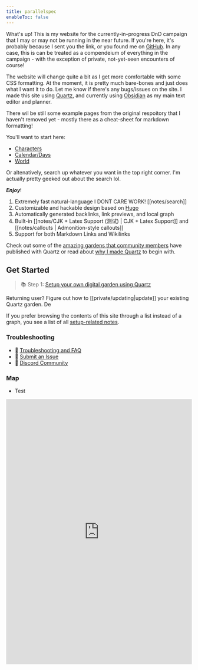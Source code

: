 ```yaml
---
title: parallelspec
enableToc: false
---
```


What's up! This is my website for the currently-in-progress DnD campaign that I may or may not be running in the near future. If you're here, it's probably because I sent you the link, or you found me on [GitHub](https://github.com/parallelspec/parallelspec.github.io). In any case, this is can be treated as a compendeium of everything in the campaign - with the exception of private, not-yet-seen encounters of course!

The website will change quite a bit as I get more comfortable with some CSS formatting. At the moment, it is pretty much bare-bones and just does what I want it to do. Let me know if there's any bugs/issues on the site. I made this site using [Quartz](https://github.com/jackyzha0/quartz), and currently using [Obsidian](https://obsidian.md) as my main text editor and planner. 

There wil be still some example pages from the original respoitory that I haven't removed yet - mostly there as a cheat-sheet for markdown formatting! 

You'll want to start here:
- [Characters](/tags/characters)
- [Calendar/Days](/tags/calendar)
- [World](/tags/world)

Or altenatively, search up whatever you want in the top right corner. I'm actually pretty geeked out about the search lol.

***Enjoy***!
1. Extremely fast natural-language I DONT CARE WORK! [[notes/search]]
2. Customizable and hackable design based on [Hugo](https://gohugo.io/)
3. Automatically generated backlinks, link previews, and local graph
4. Built-in [[notes/CJK + Latex Support (测试) | CJK + Latex Support]] and [[notes/callouts | Admonition-style callouts]]
5. Support for both Markdown Links and Wikilinks

Check out some of the [amazing gardens that community members](notes/showcase.md) have published with Quartz or read about [why I made Quartz](notes/philosophy.md) to begin with.

## Get Started
> 📚 Step 1: [Setup your own digital garden using Quartz](notes/setup.md)

Returning user? Figure out how to [[private/updating|update]] your existing Quartz garden. De

If you prefer browsing the contents of this site through a list instead of a graph, you see a list of all [setup-related notes](/tags/setup).

### Troubleshooting
- 🚧 [Troubleshooting and FAQ](notes/troubleshooting.md)
- 🐛 [Submit an Issue](https://github.com/jackyzha0/quartz/issues)
- 👀 [Discord Community](https://discord.gg/cRFFHYye7t)

### Map
- Test
<iframe width='100%' height='720px' src="https://api.mapbox.com/styles/v1/bibos/clgbsajqp000m01rm9uk47dgx.html?title=false&access_token=pk.eyJ1IjoiYmlib3MiLCJhIjoiY2xnYW1ycGptMWozbTNxcWxwNXZ2YjZ6ZyJ9.Kg_IG68DWqd-x7K8cbpzUg&zoomwheel=false#5.62/20.431/10.305" title="Blank" style="border:none;"></iframe>


